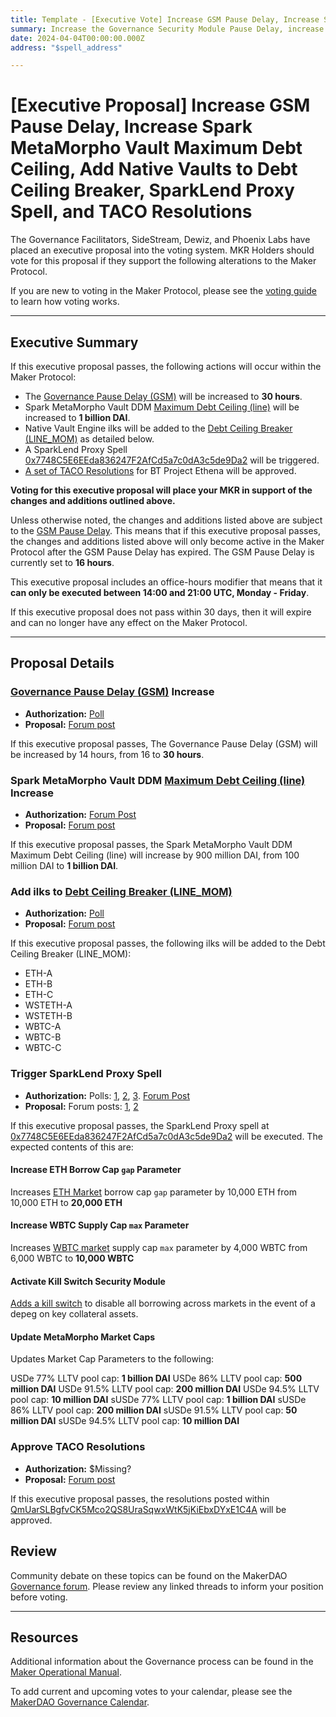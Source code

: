 ```yaml
---
title: Template - [Executive Vote] Increase GSM Pause Delay, Increase Spark MetaMorpho Vault Maximum Debt Ceiling, Add Native Vaults to Debt Ceiling Breaker, SparkLend Proxy Spell, and TACO Resolutions - April 4, 2024
summary: Increase the Governance Security Module Pause Delay, increase Spark MetaMorpho Maximum Debt Ceiling, add native vaults to Debt Ceiling Breaker, Trigger SparkLend Proxy Spell, and approve BT Project Ethena Resolutions. 
date: 2024-04-04T00:00:00.000Z
address: "$spell_address"

---
```

# [Executive Proposal] Increase GSM Pause Delay, Increase Spark MetaMorpho Vault Maximum Debt Ceiling, Add Native Vaults to Debt Ceiling Breaker, SparkLend Proxy Spell, and TACO Resolutions

The Governance Facilitators, SideStream, Dewiz, and Phoenix Labs have placed an executive proposal into the voting system. MKR Holders should vote for this proposal if they support the following alterations to the Maker Protocol.

If you are new to voting in the Maker Protocol, please see the [voting guide](https://manual.makerdao.com/governance/voting-in-makerdao/on-chain-governance) to learn how voting works.

---

## Executive Summary

If this executive proposal passes, the following actions will occur within the Maker Protocol:

- The [Governance Pause Delay (GSM)](https://manual.makerdao.com/parameter-index/core/param-gsm-pause-delay) will be increased to **30 hours**.
- Spark MetaMorpho Vault DDM [Maximum Debt Ceiling (line)](https://manual.makerdao.com/module-index/module-dciam#maximum-debt-ceiling-line) will be increased to **1 billion DAI**.
- Native Vault Engine ilks will be added to the [Debt Ceiling Breaker (LINE_MOM)](https://manual.makerdao.com/governance-processes/executive-vote-considerations/gsm-exceptions#debt-ceiling-breaker) as detailed below.
- A SparkLend Proxy Spell [0x7748C5E6EEda836247F2AfCd5a7c0dA3c5de9Da2](https://etherscan.io/address/0x7748c5e6eeda836247f2afcd5a7c0da3c5de9da2) will be triggered.
- [A set of TACO Resolutions](https://gateway.pinata.cloud/ipfs/QmUarSLBgfvCK5Mco2QS8UraSqwxWtK5jKiEbxDYxE1C4A) for BT Project Ethena will be approved. 

**Voting for this executive proposal will place your MKR in support of the changes and additions outlined above.**

Unless otherwise noted, the changes and additions listed above are subject to the [GSM Pause Delay](https://manual.makerdao.com/parameter-index/core/param-gsm-pause-delay). This means that if this executive proposal passes, the changes and additions listed above will only become active in the Maker Protocol after the GSM Pause Delay has expired. The GSM Pause Delay is currently set to **16 hours**.

This executive proposal includes an office-hours modifier that means that it **can only be executed between 14:00 and 21:00 UTC, Monday - Friday**. 

If this executive proposal does not pass within 30 days, then it will expire and can no longer have any effect on the Maker Protocol.

---

## Proposal Details

### [Governance Pause Delay (GSM)](https://mips.makerdao.com/mips/details/MIP113#10-1-gsm-governance-security-module-pause-delay) Increase

- **Authorization:** [Poll](https://vote.makerdao.com/polling/QmcLsYwj)  
- **Proposal:** [Forum post](https://forum.makerdao.com/t/gsm-pause-delay-increase-proposal/23929)

If this executive proposal passes, The Governance Pause Delay (GSM) will be increased by 14 hours, from 16 to **30 hours**.

### Spark MetaMorpho Vault DDM [Maximum Debt Ceiling (line)](https://mips.makerdao.com/mips/details/MIP104#14-3-1-4-1-maximum-debt-ceiling-line-) Increase

- **Authorization:** [Forum Post](https://forum.makerdao.com/t/morpho-spark-dai-vault-update-1-april-2024/24006/9)  
- **Proposal:** [Forum post](https://forum.makerdao.com/t/morpho-spark-dai-vault-update-1-april-2024/24006)

If this executive proposal passes, the Spark MetaMorpho Vault DDM Maximum Debt Ceiling (line) will increase by 900 million DAI, from 100 million DAI to **1 billion DAI**.

### Add ilks to [Debt Ceiling Breaker (LINE_MOM)](https://mips.makerdao.com/mips/details/MIP113#10-2-3-debt-ceiling-breaker)

- **Authorization:** [Poll](https://vote.makerdao.com/polling/QmZsAM36#vote-breakdown)  
- **Proposal:** [Forum post](https://forum.makerdao.com/t/gov12-1-2-bootstrapping-edit-proposal-gov10-2-3-1a-edit/24005)

If this executive proposal passes, the following ilks will be added to the Debt Ceiling Breaker (LINE_MOM):

* ETH-A
* ETH-B
* ETH-C
* WSTETH-A
* WSTETH-B
* WBTC-A
* WBTC-B
* WBTC-C

### Trigger SparkLend Proxy Spell

- **Authorization:** Polls: [1](https://vote.makerdao.com/polling/QmdjqTvL), [2](https://vote.makerdao.com/polling/QmaEqEav), [3](https://vote.makerdao.com/polling/QmbCWUAP). [Forum Post](https://forum.makerdao.com/t/morpho-spark-dai-vault-update-1-april-2024/24006)  
- **Proposal:** Forum posts: [1](https://forum.makerdao.com/t/mar-21-2024-proposed-changes-to-sparklend-for-upcoming-spell/23918), [2](https://forum.makerdao.com/t/morpho-spark-dai-vault-update-1-april-2024/24006)

If this executive proposal passes, the SparkLend Proxy spell at [0x7748C5E6EEda836247F2AfCd5a7c0dA3c5de9Da2](https://etherscan.io/address/0x7748c5e6eeda836247f2afcd5a7c0da3c5de9da2) will be executed. The expected contents of this are:

#### Increase ETH Borrow Cap `gap` Parameter

Increases [ETH Market](https://app.spark.fi/reserve-overview/?underlyingAsset=0xc02aaa39b223fe8d0a0e5c4f27ead9083c756cc2&marketName=proto_spark_v3) borrow cap `gap` parameter by 10,000 ETH from 10,000 ETH to **20,000 ETH**

#### Increase WBTC Supply Cap `max` Parameter

Increases [WBTC market](https://app.spark.fi/reserve-overview/?underlyingAsset=0x2260fac5e5542a773aa44fbcfedf7c193bc2c599&marketName=proto_spark_v3) supply cap `max` parameter by 4,000 WBTC from 6,000 WBTC to **10,000 WBTC**

#### Activate Kill Switch Security Module

[Adds a kill switch](https://github.com/marsfoundation/sparklend-kill-switch) to disable all borrowing across markets in the event of a depeg on key collateral assets.

#### Update MetaMorpho Market Caps

Updates Market Cap Parameters to the following:

USDe 77% LLTV pool cap: **1 billion DAI**
USDe 86% LLTV pool cap: **500 million DAI**
USDe 91.5% LLTV pool cap: **200 million DAI**
USDe 94.5% LLTV pool cap: **10 million DAI**
sUSDe 77% LLTV pool cap: **1 billion DAI**
sUSDe 86% LLTV pool cap: **200 million DAI**
sUSDe 91.5% LLTV pool cap: **50 million DAI**
sUSDe 94.5% LLTV pool cap: **10 million DAI**

### Approve TACO Resolutions

- **Authorization:** $Missing? 
- **Proposal:** [Forum post](https://forum.makerdao.com/t/bt-project-ethena-risk-legal-assessment/23978)

If this executive proposal passes, the resolutions posted within [QmUarSLBgfvCK5Mco2QS8UraSqwxWtK5jKiEbxDYxE1C4A](https://gateway.pinata.cloud/ipfs/QmUarSLBgfvCK5Mco2QS8UraSqwxWtK5jKiEbxDYxE1C4A) will be approved. 

## Review

Community debate on these topics can be found on the MakerDAO [Governance forum](https://forum.makerdao.com/). Please review any linked threads to inform your position before voting.

---

## Resources

Additional information about the Governance process can be found in the [Maker Operational Manual](https://manual.makerdao.com).

To add current and upcoming votes to your calendar, please see the [MakerDAO Governance Calendar](https://manual.makerdao.com/makerdao/calendars/governance-calendar).
